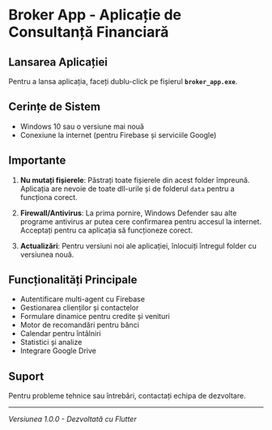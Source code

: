 # Broker App - Aplicație de Consultanță Financiară

## Lansarea Aplicației

Pentru a lansa aplicația, faceți dublu-click pe fișierul **`broker_app.exe`**.

## Cerințe de Sistem

- Windows 10 sau o versiune mai nouă
- Conexiune la internet (pentru Firebase și serviciile Google)

## Importante

1. **Nu mutați fișierele**: Păstrați toate fișierele din acest folder împreună. Aplicația are nevoie de toate dll-urile și de folderul `data` pentru a funcționa corect.

2. **Firewall/Antivirus**: La prima pornire, Windows Defender sau alte programe antivirus ar putea cere confirmarea pentru accesul la internet. Acceptați pentru ca aplicația să funcționeze corect.

3. **Actualizări**: Pentru versiuni noi ale aplicației, înlocuiți întregul folder cu versiunea nouă.

## Funcționalități Principale

- Autentificare multi-agent cu Firebase
- Gestionarea clienților și contactelor
- Formulare dinamice pentru credite și venituri
- Motor de recomandări pentru bănci
- Calendar pentru întâlniri
- Statistici și analize
- Integrare Google Drive

## Suport

Pentru probleme tehnice sau întrebări, contactați echipa de dezvoltare.

---

*Versiunea 1.0.0 - Dezvoltată cu Flutter* 